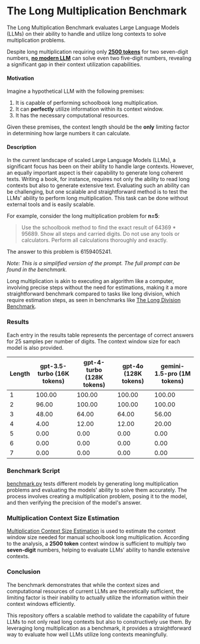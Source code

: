# The Long Multiplication Benchmark

The Long Multiplication Benchmark evaluates Large Language Models (LLMs) on their ability to handle and utilize long contexts to solve multiplication problems. 

Despite long multiplication requiring only **[2500 tokens](MultiplicationContextSizeEstimation/README.md)** for two seven-digit numbers, **[no modern LLM](###-results)** can solve even two five-digit numbers, revealing a significant gap in their context utilization capabilities.

#### Motivation

Imagine a hypothetical LLM with the following premises:

1. It is capable of performing schoolbook long multiplication.
2. It can **perfectly** utilize information within its context window.
3. It has the necessary computational resources.

Given these premises, the context length should be the **only** limiting factor in determining how large numbers it can calculate.

#### Description

In the current landscape of scaled Large Language Models (LLMs), a significant focus has been on their ability to handle large contexts. However, an equally important aspect is their capability to generate long coherent texts. Writing a book, for instance, requires not only the ability to read long contexts but also to generate extensive text. Evaluating such an ability can be challenging, but one scalable and straightforward method is to test the LLMs' ability to perform long multiplication. This task can be done without external tools and is easily scalable. 

For example, consider the long multiplication problem for **n=5**:
> Use the schoolbook method to find the exact result of 64369 * 95689. Show all steps and carried digits. Do not use any tools or calculators. Perform all calculations thoroughly and exactly.

The answer to this problem is 6159405241.

*Note: This is a simplified version of the prompt. The full prompt can be found in the benchmark.*

Long multiplication is akin to executing an algorithm like a computer, involving precise steps without the need for estimations, making it a more straightforward benchmark compared to tasks like long division, which require estimation steps, as seen in benchmarks like [The Long Division Benchmark](https://github.com/mrconter1/The-Long-Division-Benchmark/).

### Results

Each entry in the results table represents the percentage of correct answers for 25 samples per number of digits. The context window size for each model is also provided.

| Length | gpt-3.5-turbo (16K tokens) | gpt-4-turbo (128K tokens) | gpt-4o (128K tokens) | gemini-1.5-pro (1M tokens) |
|--------|-----------------------------|---------------------------|----------------------|----------------------------|
| 1      | 100.00                      | 100.00                    | 100.00               | 100.00                     |
| 2      | 96.00                       | 100.00                    | 100.00               | 100.00                     |
| 3      | 48.00                       | 64.00                     | 64.00                | 56.00                      |
| 4      | 4.00                        | 12.00                     | 12.00                | 20.00                      |
| 5      | 0.00                        | 0.00                      | 0.00                 | 0.00                       |
| 6      | 0.00                        | 0.00                      | 0.00                 | 0.00                       |
| 7      | 0.00                        | 0.00                      | 0.00                 | 0.00                       |

### Benchmark Script

[benchmark.py](./benchmark.py) tests different models by generating long multiplication problems and evaluating the models' ability to solve them accurately. The process involves creating a multiplication problem, posing it to the model, and then verifying the precision of the model's answer.

### Multiplication Context Size Estimation

[Multiplication Context Size Estimation](MultiplicationContextSizeEstimation/README.md) is used to estimate the context window size needed for manual schoolbook long multiplication. According to the analysis, a **2500 token** context window is sufficient to multiply two **seven-digit** numbers, helping to evaluate LLMs' ability to handle extensive contexts.

### Conclusion

The benchmark demonstrates that while the context sizes and computational resources of current LLMs are theoretically sufficient, the limiting factor is their inability to actually utilize the information within their context windows efficiently.

This repository offers a scalable method to validate the capability of future LLMs to not only read long contexts but also to constructively use them. By leveraging long multiplication as a benchmark, it provides a straightforward way to evaluate how well LLMs utilize long contexts meaningfully.